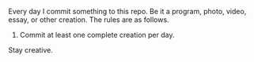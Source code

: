 Every day I commit something to this repo. Be it a program, photo, video, essay, or other creation. The rules are as follows.

1. Commit at least one complete creation per day.

Stay creative.

